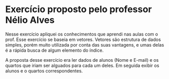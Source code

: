 <h1> Exercício proposto pelo professor Nélio Alves</h1>

Nesse exercício apliquei os conhecimentos que aprendi nas aulas com o prof.
Esse exercício se baseia em vetores. Vetores são estrutura de dados simples, porém muito utilizada por conta das suas vantagens, 
e umas delas é a rápida busca de algum elemento do índice.

A proposta desse exercício era ler dados de alunos (Nome e E-mail) e os quartos que iriam ser alguados para cada um deles. 
Em seguida exibir os alunos e o quartos correspondentes.
